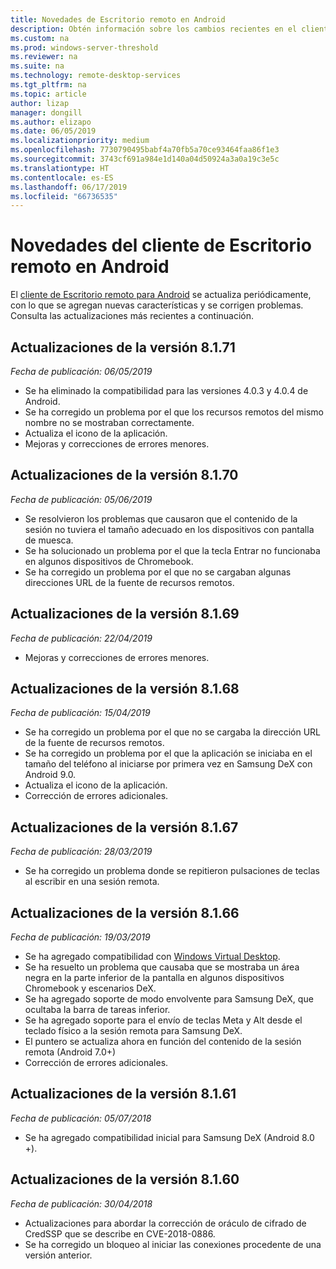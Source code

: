```yaml
---
title: Novedades de Escritorio remoto en Android
description: Obtén información sobre los cambios recientes en el cliente de Escritorio remoto para Android.
ms.custom: na
ms.prod: windows-server-threshold
ms.reviewer: na
ms.suite: na
ms.technology: remote-desktop-services
ms.tgt_pltfrm: na
ms.topic: article
author: lizap
manager: dongill
ms.author: elizapo
ms.date: 06/05/2019
ms.localizationpriority: medium
ms.openlocfilehash: 7730790495babf4a70fb5a70ce93464faa86f1e3
ms.sourcegitcommit: 3743cf691a984e1d140a04d50924a3a0a19c3e5c
ms.translationtype: HT
ms.contentlocale: es-ES
ms.lasthandoff: 06/17/2019
ms.locfileid: "66736535"
---
```

# <a name="whats-new-for-the-remote-desktop-client-on-android"></a>Novedades del cliente de Escritorio remoto en Android

El [cliente de Escritorio remoto para Android](remote-desktop-android.md) se actualiza periódicamente, con lo que se agregan nuevas características y se corrigen problemas. Consulta las actualizaciones más recientes a continuación.

## <a name="updates-for-version-8171"></a>Actualizaciones de la versión 8.1.71

*Fecha de publicación: 06/05/2019*

- Se ha eliminado la compatibilidad para las versiones 4.0.3 y 4.0.4 de Android.
- Se ha corregido un problema por el que los recursos remotos del mismo nombre no se mostraban correctamente.
- Actualiza el icono de la aplicación.
- Mejoras y correcciones de errores menores.

## <a name="updates-for-version-8170"></a>Actualizaciones de la versión 8.1.70

*Fecha de publicación: 05/06/2019*

- Se resolvieron los problemas que causaron que el contenido de la sesión no tuviera el tamaño adecuado en los dispositivos con pantalla de muesca.
- Se ha solucionado un problema por el que la tecla Entrar no funcionaba en algunos dispositivos de Chromebook.
- Se ha corregido un problema por el que no se cargaban algunas direcciones URL de la fuente de recursos remotos.

## <a name="updates-for-version-8169"></a>Actualizaciones de la versión 8.1.69

*Fecha de publicación: 22/04/2019*

- Mejoras y correcciones de errores menores.

## <a name="updates-for-version-8168"></a>Actualizaciones de la versión 8.1.68

*Fecha de publicación: 15/04/2019*

- Se ha corregido un problema por el que no se cargaba la dirección URL de la fuente de recursos remotos.
- Se ha corregido un problema por el que la aplicación se iniciaba en el tamaño del teléfono al iniciarse por primera vez en Samsung DeX con Android 9.0.
- Actualiza el icono de la aplicación.
- Corrección de errores adicionales.

## <a name="updates-for-version-8167"></a>Actualizaciones de la versión 8.1.67

*Fecha de publicación: 28/03/2019*

- Se ha corregido un problema donde se repitieron pulsaciones de teclas al escribir en una sesión remota.

## <a name="updates-for-version-8166"></a>Actualizaciones de la versión 8.1.66

*Fecha de publicación: 19/03/2019*

- Se ha agregado compatibilidad con [Windows Virtual Desktop](https://aka.ms/wvd).
- Se ha resuelto un problema que causaba que se mostraba un área negra en la parte inferior de la pantalla en algunos dispositivos Chromebook y escenarios DeX.
- Se ha agregado soporte de modo envolvente para Samsung DeX, que ocultaba la barra de tareas inferior.
- Se ha agregado soporte para el envío de teclas Meta y Alt desde el teclado físico a la sesión remota para Samsung DeX.
- El puntero se actualiza ahora en función del contenido de la sesión remota (Android 7.0+)
- Corrección de errores adicionales.

## <a name="updates-for-version-8161"></a>Actualizaciones de la versión 8.1.61

*Fecha de publicación: 05/07/2018*

- Se ha agregado compatibilidad inicial para Samsung DeX (Android 8.0 +).

## <a name="updates-for-version-8160"></a>Actualizaciones de la versión 8.1.60

*Fecha de publicación: 30/04/2018*

- Actualizaciones para abordar la corrección de oráculo de cifrado de CredSSP que se describe en CVE-2018-0886.
- Se ha corregido un bloqueo al iniciar las conexiones procedente de una versión anterior.
